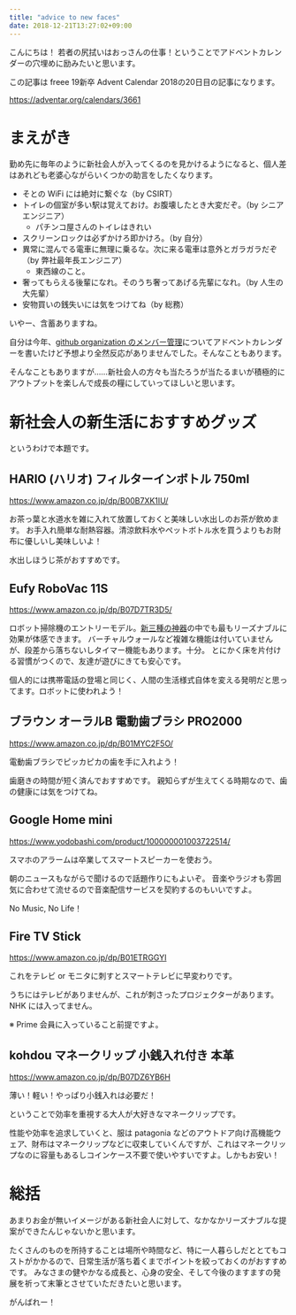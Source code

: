 ```yaml
---
title: "advice to new faces"
date: 2018-12-21T13:27:02+09:00
---
```


こんにちは！
若者の尻拭いはおっさんの仕事！ということでアドベントカレンダーの穴埋めに励みたいと思います。

この記事は freee 19新卒 Advent Calendar 2018の20日目の記事になります。

https://adventar.org/calendars/3661

# まえがき

勤め先に毎年のように新社会人が入ってくるのを見かけるようになると、個人差はあれども老婆心ながらいくつかの助言をしたくなります。

* そとの WiFi には絶対に繋ぐな（by CSIRT）
* トイレの個室が多い駅は覚えておけ。お腹壊したとき大変だぞ。（by シニアエンジニア）
  * パチンコ屋さんのトイレはきれい
* スクリーンロックは必ずかけろ即かけろ。（by 自分）
* 異常に混んでる電車に無理に乗るな。次に来る電車は意外とガラガラだぞ（by 弊社最年長エンジニア）
  * 東西線のこと。
* 奢ってもらえる後輩になれ。そのうち奢ってあげる先輩になれ。（by 人生の大先輩）
* 安物買いの銭失いには気をつけてね（by 総務）


いやー、含蓄ありますね。

自分は今年、[github organization のメンバー管理](https://developers.freee.co.jp/entry/manage-members-of-github-organization)についてアドベントカレンダーを書いたけど予想より全然反応がありませんでした。そんなこともあります。

そんなこともありますが……新社会人の方々も当たろうが当たるまいが積極的にアウトプットを楽しんで成長の糧にしていってほしいと思います。

# 新社会人の新生活におすすめグッズ

というわけで本題です。

## HARIO (ハリオ) フィルターインボトル 750ml
https://www.amazon.co.jp/dp/B00B7XK1IU/

お茶っ葉と水道水を雑に入れて放置しておくと美味しい水出しのお茶が飲めます。
お手入れ簡単な耐熱容器。清涼飲料水やペットボトル水を買うよりもお財布に優しいし美味しいよ！

水出しほうじ茶がおすすめです。

## Eufy RoboVac 11S
https://www.amazon.co.jp/dp/B07D7TR3D5/

ロボット掃除機のエントリーモデル。[新三種の神器](https://limo.media/articles/-/4009)の中でも最もリーズナブルに効果が体感できます。
バーチャルウォールなど複雑な機能は付いていませんが、段差から落ちないしタイマー機能もあります。十分。
とにかく床を片付ける習慣がつくので、友達が遊びにきても安心です。

個人的には携帯電話の登場と同じく、人間の生活様式自体を変える発明だと思ってます。ロボットに使われよう！

## ブラウン オーラルB 電動歯ブラシ PRO2000
https://www.amazon.co.jp/dp/B01MYC2F5O/

電動歯ブラシでピッカピカの歯を手に入れよう！

歯磨きの時間が短く済んでおすすめです。
親知らずが生えてくる時期なので、歯の健康には気をつけてね。

## Google Home mini
https://www.yodobashi.com/product/100000001003722514/

スマホのアラームは卒業してスマートスピーカーを使おう。

朝のニュースもながらで聞けるので話題作りにもよいぞ。
音楽やラジオも雰囲気に合わせて流せるので音楽配信サービスを契約するのもいいですよ。

 No Music, No Life！

## Fire TV Stick
https://www.amazon.co.jp/dp/B01ETRGGYI

これをテレビ or モニタに刺すとスマートテレビに早変わりです。

うちにはテレビがありませんが、これが刺さったプロジェクターがあります。NHK には入ってません。

※ Prime 会員に入っていること前提ですよ。

## kohdou マネークリップ 小銭入れ付き 本革
https://www.amazon.co.jp/dp/B07DZ6YB6H

薄い！軽い！やっぱり小銭入れは必要だ！

ということで効率を重視する大人が大好きなマネークリップです。

性能や効率を追求していくと、服は patagonia などのアウトドア向け高機能ウェア、財布はマネークリップなどに収束していくんですが、これはマネークリップなのに容量もあるしコインケース不要で使いやすいですよ。しかもお安い！

# 総括

あまりお金が無いイメージがある新社会人に対して、なかなかリーズナブルな提案ができたんじゃないかと思います。

たくさんのものを所持することは場所や時間など、特に一人暮らしだととてもコストがかかるので、日常生活が落ち着くまでポイントを絞っておくのがおすすめです。
みなさまの健やかなる成長と、心身の安全、そして今後のますますの発展を祈って末筆とさせていただきたいと思います。

がんばれー！